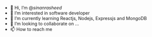 - 👋 Hi, I’m @_sinanrasheed_
- 👀 I’m interested in software developer
- 🌱 I’m currently learning Reactjs, Nodejs, Expressjs and MongoDB
- 💞️ I’m looking to collaborate on ...
- 📫 How to reach me 


